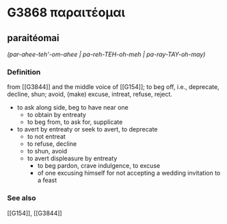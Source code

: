 # G3868 παραιτέομαι

## paraitéomai

_(par-ahee-teh'-om-ahee | pa-reh-TEH-oh-meh | pa-ray-TAY-oh-may)_

### Definition

from [[G3844]] and the middle voice of [[G154]]; to beg off, i.e., deprecate, decline, shun; avoid, (make) excuse, intreat, refuse, reject.

- to ask along side, beg to have near one
  - to obtain by entreaty
  - to beg from, to ask for, supplicate
- to avert by entreaty or seek to avert, to deprecate
  - to not entreat
  - to refuse, decline
  - to shun, avoid
  - to avert displeasure by entreaty
    - to beg pardon, crave indulgence, to excuse
    - of one excusing himself for not accepting a wedding invitation to a feast

### See also

[[G154]], [[G3844]]

